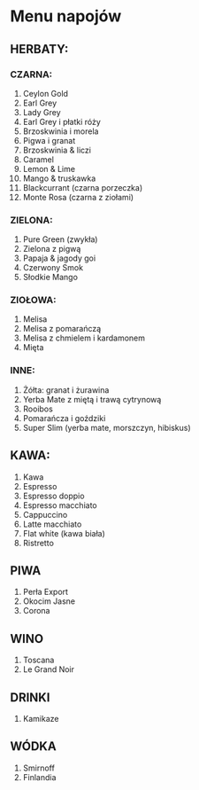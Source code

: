 # Menu napojów

## HERBATY:

### CZARNA:
1. Ceylon Gold  
2. Earl Grey  
3. Lady Grey  
4. Earl Grey i płatki róży  
5. Brzoskwinia i morela  
6. Pigwa i granat  
7. Brzoskwinia & liczi  
8. Caramel  
9. Lemon & Lime  
10. Mango & truskawka  
11. Blackcurrant (czarna porzeczka)  
12. Monte Rosa (czarna z ziołami)  

### ZIELONA:
1. Pure Green (zwykła) 
2. Zielona z pigwą 
3. Papaja & jagody goi 
4. Czerwony Smok
5. Słodkie Mango 

### ZIOŁOWA:
1. Melisa 
2. Melisa z pomarańczą 
3. Melisa z chmielem i kardamonem 
4. Mięta 

### INNE:
1. Żółta: granat i żurawina 
2. Yerba Mate z miętą i trawą cytrynową
3. Rooibos 
4. Pomarańcza i goździki 
5. Super Slim (yerba mate, morszczyn, hibiskus) 

## KAWA:
1. Kawa
2. Espresso
3. Espresso doppio
4. Espresso macchiato
5. Cappuccino
6. Latte macchiato
7. Flat white (kawa biała)
8. Ristretto

## PIWA
1. Perła Export
2. Okocim Jasne
3. Corona

## WINO
1. Toscana
2. Le Grand Noir

## DRINKI
1. Kamikaze

## WÓDKA
1. Smirnoff
2. Finlandia
